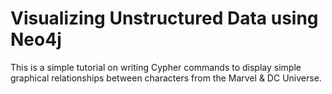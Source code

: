 # Visualizing Unstructured Data using Neo4j

This is a simple tutorial on writing Cypher commands to display simple graphical relationships between characters from the Marvel & DC Universe.
